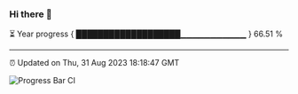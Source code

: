 ### Hi there 👋

⏳ Year progress { ███████████████████▁▁▁▁▁▁▁▁▁▁▁ } 66.51 %

---

⏰ Updated on Thu, 31 Aug 2023 18:18:47 GMT

![Progress Bar CI](https://github.com/liununu/liununu/workflows/Progress%20Bar%20CI/badge.svg)
